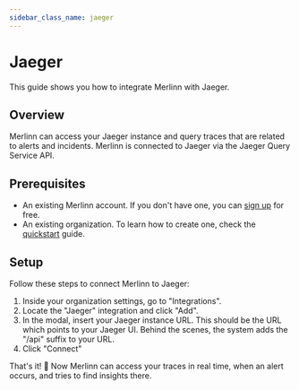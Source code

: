 ```yaml
---
sidebar_class_name: jaeger
---
```


# Jaeger

This guide shows you how to integrate Merlinn with Jaeger.

## Overview

Merlinn can access your Jaeger instance and query traces that are related to alerts and incidents. Merlinn is connected to Jaeger via the Jaeger Query Service API.

## Prerequisites

- An existing Merlinn account. If you don't have one, you can [sign up](https://app.merlinn.co/) for free.
- An existing organization. To learn how to create one, check the [quickstart](../02-Quickstart.md) guide.

## Setup

Follow these steps to connect Merlinn to Jaeger:

1. Inside your organization settings, go to "Integrations".
2. Locate the "Jaeger" integration and click "Add".
3. In the modal, insert your Jaeger instance URL. This should be the URL which points to your Jaeger UI. Behind the scenes, the system adds the "/api" suffix to your URL.
4. Click "Connect"

That's it! 🤖 Now Merlinn can access your traces in real time, when an alert occurs, and tries to find insights there.
